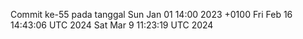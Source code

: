 Commit ke-55 pada tanggal Sun Jan 01 14:00 2023 +0100
Fri Feb 16 14:43:06 UTC 2024
Sat Mar  9 11:23:19 UTC 2024
